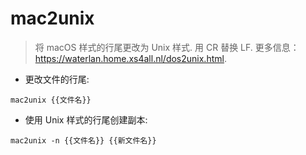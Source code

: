 # mac2unix

> 将 macOS 样式的行尾更改为 Unix 样式.
> 用 CR 替换 LF.
> 更多信息： <https://waterlan.home.xs4all.nl/dos2unix.html>.

- 更改文件的行尾:

`mac2unix {{文件名}}`

- 使用 Unix 样式的行尾创建副本:

`mac2unix -n {{文件名}} {{新文件名}}`
